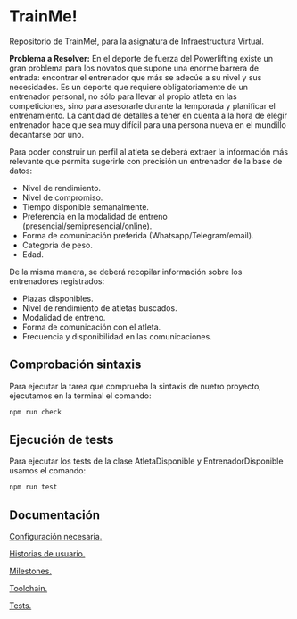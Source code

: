 # TrainMe!
Repositorio de TrainMe!, para la asignatura de Infraestructura Virtual.

**Problema a Resolver:**
En el deporte de fuerza del Powerlifting existe un gran problema para los novatos que supone una enorme barrera de entrada: encontrar el entrenador que más se adecúe a su nivel y sus necesidades. Es un deporte que requiere obligatoriamente de un entrenador personal, no sólo para llevar al propio atleta en las competiciones, sino para asesorarle durante la temporada y planificar el entrenamiento. La cantidad de detalles a tener en cuenta a la hora de elegir entrenador hace que sea muy difícil para una persona nueva en el mundillo decantarse por uno.

Para poder construir un perfil al atleta se deberá extraer la información más relevante que permita sugerirle con precisión un entrenador de la base de datos:
- Nivel de rendimiento.
- Nivel de compromiso.
- Tiempo disponible semanalmente.
- Preferencia en la modalidad de entreno (presencial/semipresencial/online).
- Forma de comunicación preferida (Whatsapp/Telegram/email).
- Categoría de peso.
- Edad.
  
De la misma manera, se deberá recopilar información sobre los entrenadores registrados:
- Plazas disponibles.
- Nivel de rendimiento de atletas buscados.
- Modalidad de entreno.
- Forma de comunicación con el atleta.
- Frecuencia y disponibilidad en las comunicaciones.

## Comprobación sintaxis

Para ejecutar la tarea que comprueba la sintaxis de nuetro proyecto, ejecutamos en la terminal el comando:

```bash
npm run check
``` 
## Ejecución de tests

Para ejecutar los tests de la clase AtletaDisponible y EntrenadorDisponible usamos el comando:

```bash
npm run test
``` 

## Documentación
[Configuración necesaria.](./docs/configuracion.md)

[Historias de usuario.](./docs/HUs.md)

[Milestones.](./docs/milestones.md) 

[Toolchain.](./docs/toolchain.md)

[Tests.](./docs/tests.md)

